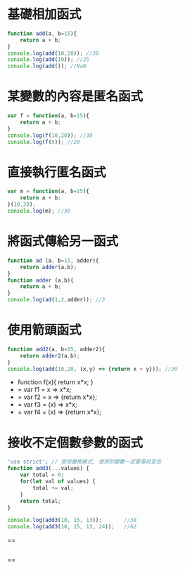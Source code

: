 基礎相加函式
==
```javascript
function add(a, b=15){
    return a + b;
}
console.log(add(10,20)); //30
console.log(add(10)); //25
console.log(add()); //NaN
```

某變數的內容是匿名函式
==
```javascript
var f = function(a, b=15){
    return a + b;
}
console.log(f(10,20)); //30
console.log(f(5)); //20
```

直接執行匿名函式
==
```javascript
var m = function(a, b=15){
    return a + b;
}(10,20);
console.log(m); //30
```

將函式傳給另一函式
==
```javascript
function ad (a, b=15, adder){
    return adder(a,b);
}
function adder (a,b){
    return a + b;
}
console.log(ad(1,2,adder)); //3
```

使用箭頭函式
==
```javascript
function add2(a, b=15, adder2){
    return adder2(a,b);
}
console.log(add(10,20, (x,y) => {return x + y})); //30
```
* function f(x){ return x*x; }
* = var f1 = x => x*x;
* = var f2 = x => {return x*x};
* = var f3 = (x) => x*x;
* = var f4 = (x) => {return x*x};

接收不定個數參數的函式
==
```javascript
'use strict'; // 使用嚴格模式, 使用的變數一定要事前宣告
function add3(...values) {
    var total = 0;
    for(let val of values) {
        total += val;
    }
    return total;
}

console.log(add3(10, 15, 13));       //38
console.log(add3(10, 15, 13, 24));   //62
```


==
```javascript

```

==
```javascript

```